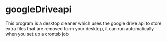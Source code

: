 # googleDriveapi
This program is a desktop cleaner which uses the google drive api to store extra files that are removed form your desktop, it can run automatically when you set up a crontsb job
